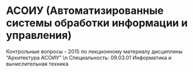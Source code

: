 # АСОИУ (Автоматизированные системы обработки информации и управления)
Контрольные вопросы - 2015 по лекционному материалу дисциплины “Архитектура АСОИУ”
\n Специальность: 09.03.01 Информатика и вычислительная техника

